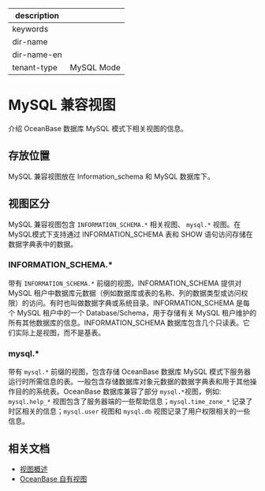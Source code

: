 |description||
|---|---|
|keywords||
|dir-name||
|dir-name-en||
|tenant-type|MySQL Mode|

# MySQL 兼容视图

介绍 OceanBase 数据库 MySQL 模式下相关视图的信息。

## 存放位置

MySQL 兼容视图放在 Information_schema 和 MySQL 数据库下。

## 视图区分

 MySQL 兼容视图包含 `INFORMATION_SCHEMA.*` 相关视图、 `mysql.*` 视图。在 MySQL模式下支持通过 INFORMATION_SCHEMA 表和 SHOW 语句访问存储在数据字典表中的数据。

### INFORMATION_SCHEMA.*

带有 `INFORMATION_SCHEMA.*` 前缀的视图，INFORMATION_SCHEMA 提供对 MySQL 租户中数据库元数据（例如数据库或表的名称、列的数据类型或访问权限）的访问。有时也叫做数据字典或系统目录。INFORMATION_SCHEMA 是每个 MySQL 租户中的一个 Database/Schema，用于存储有关 MySQL 租户维护的所有其他数据库的信息。INFORMATION_SCHEMA 数据库包含几个只读表。它们实际上是视图，而不是基表。

### mysql.*

带有 `mysql.*` 前缀的视图，包含存储 OceanBase 数据库 MySQL 模式下服务器运行时所需信息的表。一般包含存储数据库对象元数据的数据字典表和用于其他操作目的的系统表。OceanBase 数据库兼容了部分 `mysql.*`视图，例如: `mysql.help_*` 视图包含了服务器端的一些帮助信息；`mysql.time_zone_*` 记录了时区相关的信息；`mysql.user` 视图和 `mysql.db` 视图记录了用户权限相关的一些信息。

## 相关文档

* [视图概述](100.standard-view-overview-of-mysql-mode.md)
* [OceanBase 自有视图](200.oceanBase-own-standard-view-of-mysql-mode.md)

